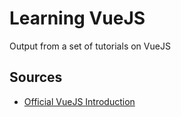 # Learning VueJS

Output from a set of tutorials on VueJS

## Sources

* [Official VueJS Introduction](https://vuejs.org/v2/guide/index.html)
